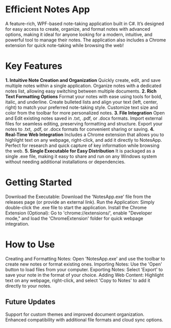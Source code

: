 ﻿# Efficient Notes App
 
A feature-rich, WPF-based note-taking application built in C#. It’s designed for easy access to create, organize, and format notes with advanced options, making it ideal for anyone looking for a modern, intuitive, and powerful tool to manage their notes. The application also includes a Chrome extension for quick note-taking while browsing the web!

# Key Features

**1. Intuitive Note Creation and Organization**
Quickly create, edit, and save multiple notes within a single application.
Organize notes with a dedicated notes list, allowing easy switching between multiple documents.
**2. Rich Text Formatting Options**
Format your notes with ease using tools for bold, italic, and underline.
Create bulleted lists and align your text (left, center, right) to match your preferred note-taking style.
Customize text size and color from the toolbar for more personalized notes.
**3. File Integration**
Open and Edit existing notes saved in .txt, .pdf, or .docx formats.
Import external files for seamless editing, preserving formatting and structure.
Export your notes to .txt, .pdf, or .docx formats for convenient sharing or saving.
**4. Real-Time Web Integration**
Includes a Chrome extension that allows you to highlight text on any webpage, right-click, and add it directly to NotesApp.
Perfect for research and quick capture of key information while browsing the web.
**5. Single Executable for Easy Distribution**
It is packaged as a single .exe file, making it easy to share and run on any Windows system without needing additional installations or dependencies.

# **Getting Started**
Download the Executable: Download the 'NotesApp.exe' file from the releases page (or provide an external link).
Run the Application: Simply double-click the .exe file to start the application.
Install the Chrome Extension (Optional):
Go to 'chrome://extensions/', enable "Developer mode," and load the 'ChromeExtension' folder for quick webpage integration.
# **How to Use**
Creating and Formatting Notes: Open 'NotesApp.exe' and use the toolbar to create new notes or format existing ones.
Importing Notes: Use the 'Open' button to load files from your computer.
Exporting Notes: Select 'Export' to save your note in the format of your choice.
Adding Web Content: Highlight text on any webpage, right-click, and select 'Copy to Notes' to add it directly to your notes.

## Future Updates
Support for custom themes and improved document organization.
Enhanced compatibility with additional file formats and cloud sync options.
